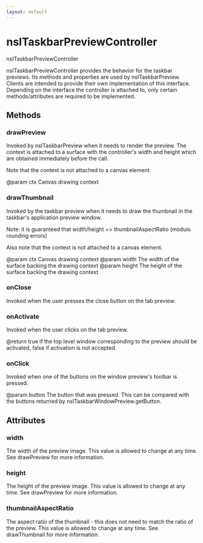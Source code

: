 ```yaml
---
layout: default
---
```


# nsITaskbarPreviewController #

nsITaskbarPreviewController

nsITaskbarPreviewController provides the behavior for the taskbar previews.
Its methods and properties are used by nsITaskbarPreview. Clients are
intended to provide their own implementation of this interface. Depending on
the interface the controller is attached to, only certain methods/attributes
are required to be implemented.


## Methods ##

### drawPreview ###

Invoked by nsITaskbarPreview when it needs to render the preview. The
context is attached to a surface with the controller's width and height
which are obtained immediately before the call.

Note that the context is not attached to a canvas element.

@param ctx Canvas drawing context


### drawThumbnail ###

Invoked by the taskbar preview when it needs to draw the thumbnail in the
taskbar's application preview window.

Note: it is guaranteed that width/height == thumbnailAspectRatio
(modulo rounding errors)

Also note that the context is not attached to a canvas element.

@param ctx Canvas drawing context
@param width The width of the surface backing the drawing context
@param height The height of the surface backing the drawing context


### onClose ###

Invoked when the user presses the close button on the tab preview.


### onActivate ###

Invoked when the user clicks on the tab preview.

@return true if the top level window corresponding to the preview should
        be activated, false if activation is not accepted.


### onClick ###

Invoked when one of the buttons on the window preview's toolbar is pressed.

@param button The button that was pressed. This can be compared with the
              buttons returned by nsITaskbarWindowPreview.getButton.


## Attributes ##

### width ###

The width of the preview image. This value is allowed to change at any
time. See drawPreview for more information.


### height ###

The height of the preview image. This value is allowed to change at any
time.  See drawPreview for more information.


### thumbnailAspectRatio ###

The aspect ratio of the thumbnail - this does not need to match the ratio
of the preview. This value is allowed to change at any time. See
drawThumbnail for more information.

